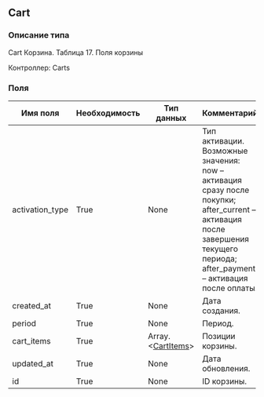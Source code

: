 
## Cart

### Описание типа
Cart
Корзина.
Таблица 17. Поля корзины

Контроллер: Carts

### Поля

| Имя поля | Необходимость | Тип данных | Комментарий |
|---|---|---|---|
|activation_type|True|None|Тип активации.<br/>Возможные значения:	<br/>now – активация сразу после покупки;<br/>after_current – активация после завершения текущего периода;<br/>after_payment – активация после оплаты.<br/>|
|created_at|True|None|Дата создания.<br/>|
|period|True|None|Период.<br/>|
|cart_items|True|Array.<[CartItems](/docs/types/CartItems.md)>|Позиции корзины.<br/>|
|updated_at|True|None|Дата обновления.<br/>|
|id|True|None|ID корзины.<br/>|
